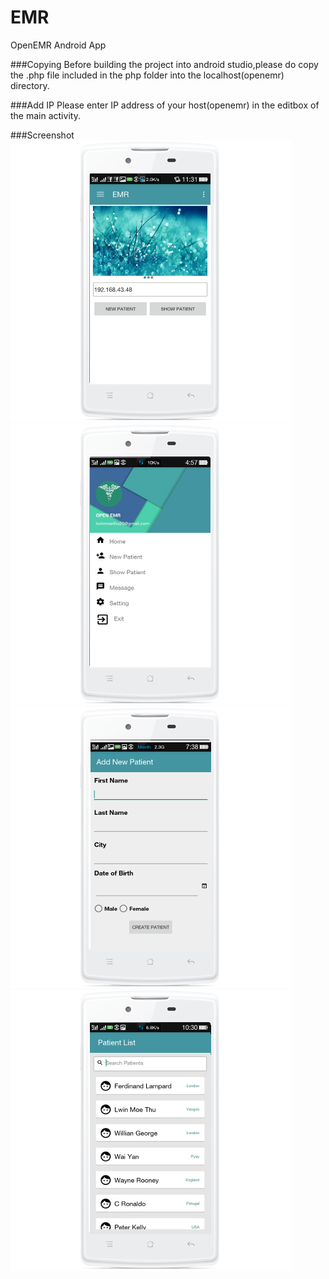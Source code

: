 # EMR
OpenEMR Android App

###Copying
Before building the project into android studio,please do copy the .php file included in the php folder into the localhost(openemr) directory.

###Add IP
Please enter IP address of your host(openemr) in the editbox of the main activity.

###Screenshot
![Screenshot sc1](/screenshot/sc1.png) ![Screenshot sc2](/screenshot/sc2.png) ![Screenshot sc3](/screenshot/sc3.png) ![Screenshot sc4](/screenshot/sc4.png)



